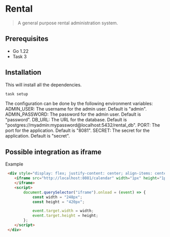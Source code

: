 # Rental

> A general purpose rental administration system.

Prerequisites
-------------
- Go 1.22
- Task 3

Installation
------------

This will install all the dependencies.

```bash
task setup
```

The configuration can be done by the following environment variables:
ADMIN_USER: The username for the admin user. Default is "admin".
ADMIN_PASSWORD: The password for the admin user. Default is "password".
DB_URL: The URL for the database. Default is "postgres://myadmin:mypassword@localhost:5432/rental_db".
PORT: The port for the application. Default is "8081".
SECRET: The secret for the application. Default is "secret".

## Possible integration as iframe

Example

```html
 <div style="display: flex; justify-content: center; align-items: center;">
    <iframe src="http://localhost:8081/calendar" width="1px" height="1px" id="calendar-iframe" loading="lazy">
    </iframe>
    <script>
        document.querySelector("iframe").onload = (event) => {
            const width = "248px";
            const height = "420px";

            event.target.width = width;
            event.target.height = height;
        };
    </script>
 </div>
```
